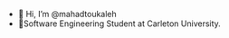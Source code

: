 - 👋 Hi, I’m @mahadtoukaleh
- 🌱Software Engineering Student at Carleton University.


<!---
mahadtoukaleh/mahadtoukaleh is a ✨ special ✨ repository because its `README.md` (this file) appears on your GitHub profile.
You can click the Preview link to take a look at your changes.
--->
